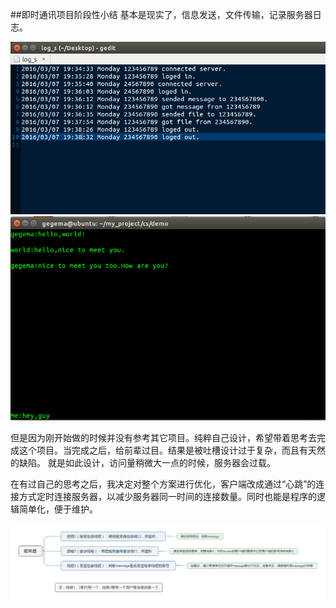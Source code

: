 ##即时通讯项目阶段性小结
基本是现实了，信息发送，文件传输，记录服务器日志。

<img src="./服务器日志.jpg">
<img src="聊天界面.jpg">

但是因为刚开始做的时候并没有参考其它项目。纯粹自己设计，希望带着思考去完成这个项目。当完成之后，给前辈过目。结果是被吐槽设计过于复杂，而且有天然的缺陷。 就是如此设计，访问量稍微大一点的时候，服务器会过载。

在有过自己的思考之后，我决定对整个方案进行优化，客户端改成通过“心跳”的连接方式定时连接服务器，以减少服务器同一时间的连接数量。同时也能是程序的逻辑简单化，便于维护。

<img src="服务器 设计.jpeg">